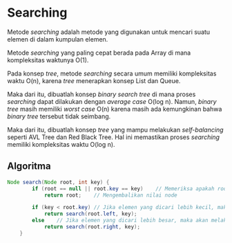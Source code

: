 # Searching
Metode *searching* adalah metode yang digunakan untuk mencari suatu elemen di dalam kumpulan elemen. 

Metode *searching* yang paling cepat berada pada Array di mana kompleksitas waktunya O(1).

Pada konsep *tree*, metode *searching* secara umum memiliki kompleksitas waktu O(n), karena *tree* menerapkan konsep List dan Queue.

Maka dari itu, dibuatlah konsep *binary search tree* di mana proses *searching* dapat dilakukan dengan *average case* O(log n). Namun, *binary tree* masih memiliki *worst case* O(n) karena masih ada kemungkinan bahwa *binary tree* tersebut tidak seimbang.

Maka dari itu, dibuatlah konsep *tree* yang mampu melakukan *self-balancing* seperti AVL Tree dan Red Black Tree. Hal ini memastikan proses *searching* memiliki kompleksitas waktu O(log n).

## Algoritma
```java
Node search(Node root, int key) {
        if (root == null || root.key == key)    // Memeriksa apakah root bernilai null atau sudah ditemukan node yang dicari
            return root;    // Mengembalikan nilai node

        if (key < root.key) // Jika elemen yang dicari lebih kecil, maka akan melakukan searching ke subtree kiri
            return search(root.left, key);
        else    // Jika elemen yang dicari lebih besar, maka akan melakukan searching ke subtree kanan
            return search(root.right, key);
    }

```
